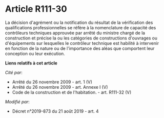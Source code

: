 # Article R111-30

La décision d'agrément ou la notification du résultat de la vérification des qualifications professionnelles se réfère à la
nomenclature de capacité des contrôleurs techniques approuvée par arrêté du ministre chargé de la construction et précise la
ou les catégories de constructions d'ouvrages ou d'équipements sur lesquelles le contrôleur technique est habilité à
intervenir en fonction de la nature ou de l'importance des aléas que comportent leur conception ou leur exécution.

**Liens relatifs à cet article**

_Cité par_:

  - Arrêté du 26 novembre 2009 - art. 1 (V)
  - Arrêté du 26 novembre 2009 - art. Annexe I (V)
  - Code de la construction et de l'habitation. - art. R111-32 (V)

_Modifié par_:

  - Décret n°2019-873 du 21 août 2019 - art. 4
